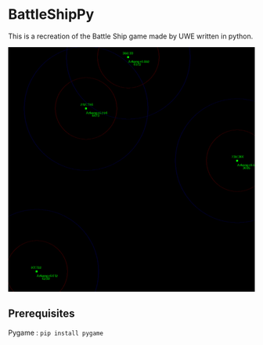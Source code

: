 # BattleShipPy
This is a recreation of the Battle Ship game made by UWE written in python.

<p align="center">
    <img src="images\Server.png">
</p>

## Prerequisites
Pygame : `pip install pygame`
